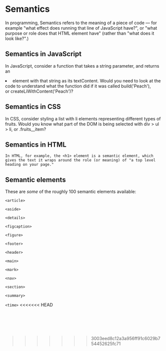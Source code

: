 # Semantics

In programming, Semantics refers to the meaning of a piece of code — for example "what effect does running that line of JavaScript have?", or "what purpose or role does that HTML element have" (rather than "what does it look like?".)

## Semantics in JavaScript

In JavaScript, consider a function that takes a string parameter, and returns an <li> element with that string as its textContent. Would you need to look at the code to understand what the function did if it was called build('Peach'), or createLiWithContent('Peach')?

## Semantics in CSS

In CSS, consider styling a list with li elements representing different types of fruits. Would you know what part of the DOM is being selected with div > ul > li, or .fruits__item?

## Semantics in HTML
````
In HTML, for example, the <h1> element is a semantic element, which gives the text it wraps around the role (or meaning) of "a top level heading on your page."
````
## Semantic elements

These are *some* of the roughly 100 semantic elements available:

`<article>`

`<aside>`

`<details>`

`<figcaption>`

`<figure>`

`<footer>`

`<header>`

`<main>`

`<mark>`

`<nav>`

`<section>`

`<summary>`

`<time>`
<<<<<<< HEAD


 
=======
>>>>>>> 3003eed8c12a3a956ff91c6029b754452625fc71
